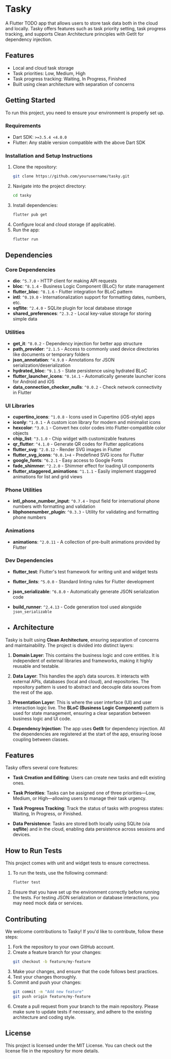 # Tasky

A Flutter TODO app that allows users to store task data both in the cloud and locally. Tasky offers features such as task priority setting, task progress tracking, and supports Clean Architecture principles with GetIt for dependency injection.

## Features

- Local and cloud task storage
- Task priorities: Low, Medium, High
- Task progress tracking: Waiting, In Progress, Finished
- Built using clean architecture with separation of concerns

## Getting Started

To run this project, you need to ensure your environment is properly set up.

### Requirements

- Dart SDK: `>=3.5.4 <4.0.0`
- Flutter: Any stable version compatible with the above Dart SDK

### Installation and Setup Instructions

1. Clone the repository:
   ```bash
   git clone https://github.com/yourusername/tasky.git
   ```
2. Navigate into the project directory:
   ```bash
   cd tasky
   ```
3. Install dependencies:
   ```bash
   flutter pub get
   ```
4. Configure local and cloud storage (if applicable).
5. Run the app:
    ```bash
   flutter run
   ```
    
## Dependencies

### Core Dependencies

- **dio**: `^5.7.0` - HTTP client for making API requests
- **bloc**: `^8.1.4` - Business Logic Component (BLoC) for state management
- **flutter_bloc**: `^8.1.6` - Flutter integration for BLoC pattern
- **intl**: `^0.19.0` - Internationalization support for formatting dates, numbers, etc.
- **sqflite**: `^2.4.0` - SQLite plugin for local database storage
- **shared_preferences**: `^2.3.2` - Local key-value storage for storing simple data

### Utilities

- **get_it**: `^8.0.2` - Dependency injection for better app structure
- **path_provider**: `^2.1.5` - Access to commonly used device directories like documents or temporary folders
- **json_annotation**: `^4.9.0` - Annotations for JSON serialization/deserialization
- **hydrated_bloc**: `^9.1.5` - State persistence using hydrated BLoC
- **flutter_launcher_icons**: `^0.14.1` - Automatically generate launcher icons for Android and iOS
- **data_connection_checker_nulls**: `^0.0.2` - Check network connectivity in Flutter

### UI Libraries

- **cupertino_icons**: `^1.0.8` - Icons used in Cupertino (iOS-style) apps
- **iconly**: `^1.0.1` - A custom icon library for modern and minimalist icons
- **hexcolor**: `^3.0.1` - Convert hex color codes into Flutter-compatible color objects
- **chip_list**: `^3.1.0` - Chip widget with customizable features
- **qr_flutter**: `^4.1.0` - Generate QR codes for Flutter applications
- **flutter_svg**: `^2.0.12` - Render SVG images in Flutter
- **flutter_svg_icons**: `^0.0.1+4` - Predefined SVG icons for Flutter
- **google_fonts**: `^6.2.1` - Easy access to Google Fonts
- **fade_shimmer**: `^2.2.0` - Shimmer effect for loading UI components
- **flutter_staggered_animations**: `^1.1.1` - Easily implement staggered animations for list and grid views

### Phone Utilities

- **intl_phone_number_input**: `^0.7.4` - Input field for international phone numbers with formatting and validation
- **libphonenumber_plugin**: `^0.3.3` - Utility for validating and formatting phone numbers

### Animations

- **animations**: `^2.0.11` - A collection of pre-built animations provided by Flutter

### Dev Dependencies

- **flutter_test**: Flutter's test framework for writing unit and widget tests
- **flutter_lints**: `^5.0.0` - Standard linting rules for Flutter development
- **json_serializable**: `^6.8.0` - Automatically generate JSON serialization code
- **build_runner**: `^2.4.13` - Code generation tool used alongside `json_serializable`

- ## Architecture

Tasky is built using **Clean Architecture**, ensuring separation of concerns and maintainability. The project is divided into distinct layers:

1. **Domain Layer**: This contains the business logic and core entities. It is independent of external libraries and frameworks, making it highly reusable and testable.
   
2. **Data Layer**: This handles the app’s data sources. It interacts with external APIs, databases (local and cloud), and repositories. The repository pattern is used to abstract and decouple data sources from the rest of the app.

3. **Presentation Layer**: This is where the user interface (UI) and user interaction logic live. The **BLoC (Business Logic Component)** pattern is used for state management, ensuring a clear separation between business logic and UI code. 

4. **Dependency Injection**: The app uses **GetIt** for dependency injection. All the dependencies are registered at the start of the app, ensuring loose coupling between classes.

## Features

Tasky offers several core features:

- **Task Creation and Editing**: Users can create new tasks and edit existing ones.
  
- **Task Priorities**: Tasks can be assigned one of three priorities—Low, Medium, or High—allowing users to manage their task urgency.

- **Task Progress Tracking**: Track the status of tasks with progress states: Waiting, In Progress, or Finished.
  
- **Data Persistence**: Tasks are stored both locally using SQLite (via **sqflite**) and in the cloud, enabling data persistence across sessions and devices.

## How to Run Tests

This project comes with unit and widget tests to ensure correctness.

1. To run the tests, use the following command:
   ```bash
   flutter test
   ```
2. Ensure that you have set up the environment correctly before running the tests. For testing JSON serialization or database interactions, you may need mock data or services.

## Contributing
We welcome contributions to Tasky! If you'd like to contribute, follow these steps:
1. Fork the repository to your own GitHub account.
2. Create a feature branch for your changes:
    ```bash
    git checkout -b feature/my-feature
    ```
3. Make your changes, and ensure that the code follows best practices.
4. Test your changes thoroughly.
5. Commit and push your changes:
   ```bash
   git commit -m "Add new feature"
   git push origin feature/my-feature
   ```
6. Create a pull request from your branch to the main repository.
Please make sure to update tests if necessary, and adhere to the existing architecture and coding style.

## License
This project is licensed under the MIT License. You can check out the license file in the repository for more details.
